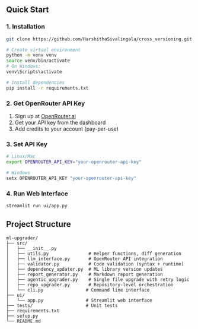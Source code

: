 ## Quick Start

### 1. Installation
```bash
git clone https://github.com/HarshithaSivalingala/cross_versioning.git

# Create virtual environment
python -m venv venv
source venv/bin/activate  
# On Windows:
venv\Scripts\activate

# Install dependencies  
pip install -r requirements.txt
```

### 2. Get OpenRouter API Key
1. Sign up at [OpenRouter.ai](https://openrouter.ai/)
2. Get your API key from the dashboard
3. Add credits to your account (pay-per-use)

### 3. Set API Key
```bash
# Linux/Mac
export OPENROUTER_API_KEY="your-openrouter-api-key"

# Windows
setx OPENROUTER_API_KEY "your-openrouter-api-key"
```

### 4. Run Web Interface
```bash
streamlit run ui/app.py
```

## Project Structure

```
ml-upgrader/
├── src/
│   ├── __init__.py
│   ├── utils.py               # Helper functions, diff generation
│   ├── llm_interface.py       # OpenRouter API integration
│   ├── validator.py           # Code validation (syntax + runtime)
│   ├── dependency_updater.py  # ML library version updates
│   ├── report_generator.py    # Markdown report generation
│   ├── agentic_upgrader.py    # Single file upgrade with retry logic
│   ├── repo_upgrader.py       # Repository-level orchestration  
│   └── cli.py                # Command line interface
├── ui/
│   └── app.py                # Streamlit web interface
├── tests/                    # Unit tests
├── requirements.txt
├── setup.py
└── README.md
```

